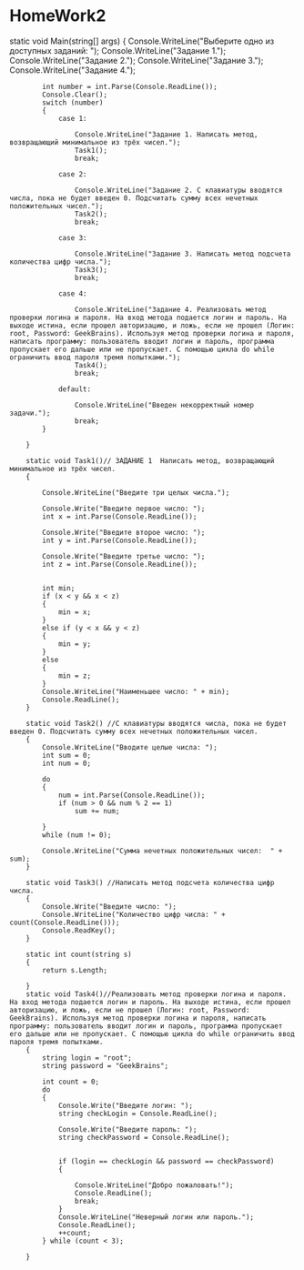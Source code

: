 # HomeWork2
static void Main(string[] args)
        {
            Console.WriteLine("Выберите одно из доступных заданий: ");
            Console.WriteLine("Задание 1.");
            Console.WriteLine("Задание 2.");
            Console.WriteLine("Задание 3.");
            Console.WriteLine("Задание 4.");

            int number = int.Parse(Console.ReadLine());
            Console.Clear();
            switch (number)
            {
                case 1:
                    
                    Console.WriteLine("Задание 1. Написать метод, возвращающий минимальное из трёх чисел.");
                    Task1();
                    break;

                case 2:

                    Console.WriteLine("Задание 2. С клавиатуры вводятся числа, пока не будет введен 0. Подсчитать сумму всех нечетных положительных чисел.");
                    Task2(); 
                    break;

                case 3:

                    Console.WriteLine("Задание 3. Написать метод подсчета количества цифр числа.");
                    Task3(); 
                    break;

                case 4:

                    Console.WriteLine("Задание 4. Реализовать метод проверки логина и пароля. На вход метода подается логин и пароль. На выходе истина, если прошел авторизацию, и ложь, если не прошел (Логин: root, Password: GeekBrains). Используя метод проверки логина и пароля, написать программу: пользователь вводит логин и пароль, программа пропускает его дальше или не пропускает. С помощью цикла do while ограничить ввод пароля тремя попытками.");
                    Task4();
                    break;

                default:

                    Console.WriteLine("Введен некорректный номер задачи.");
                    break;
            }

        }

        static void Task1()// ЗАДАНИЕ 1  Написать метод, возвращающий минимальное из трёх чисел.
        {
            
            Console.WriteLine("Введите три целых числа.");

            Console.Write("Введите первое число: ");
            int x = int.Parse(Console.ReadLine());

            Console.Write("Введите второе число: ");
            int y = int.Parse(Console.ReadLine());

            Console.Write("Введите третье число: ");
            int z = int.Parse(Console.ReadLine());


            int min;
            if (x < y && x < z)
            {
                min = x;
            }
            else if (y < x && y < z)
            {
                min = y;
            }
            else
            {
                min = z;
            }
            Console.WriteLine("Наименьшее число: " + min);
            Console.ReadLine();
        }

        static void Task2() //С клавиатуры вводятся числа, пока не будет введен 0. Подсчитать сумму всех нечетных положительных чисел.
        {
            Console.WriteLine("Вводите целые числа: ");
            int sum = 0;
            int num = 0;
            
            do
            {
                num = int.Parse(Console.ReadLine());
                if (num > 0 && num % 2 == 1)
                    sum += num;

            }
            while (num != 0);

            Console.WriteLine("Сумма нечетных положительных чисел:  " + sum);
        }

        static void Task3() //Написать метод подсчета количества цифр числа.
        {
            Console.Write("Введите число: ");
            Console.WriteLine("Количество цифр числа: " + count(Console.ReadLine()));
            Console.ReadKey();
        }

        static int count(string s)
        {
            return s.Length;

        }
        static void Task4()//Реализовать метод проверки логина и пароля. На вход метода подается логин и пароль. На выходе истина, если прошел авторизацию, и ложь, если не прошел (Логин: root, Password: GeekBrains). Используя метод проверки логина и пароля, написать программу: пользователь вводит логин и пароль, программа пропускает его дальше или не пропускает. С помощью цикла do while ограничить ввод пароля тремя попытками.
        {
            string login = "root";
            string password = "GeekBrains";

            int count = 0;
            do
            {
                Console.Write("Введите логин: ");
                string checkLogin = Console.ReadLine();

                Console.Write("Введите пароль: ");
                string checkPassword = Console.ReadLine();


                if (login == checkLogin && password == checkPassword)
                {

                    Console.WriteLine("Добро пожаловать!");
                    Console.ReadLine();
                    break;
                }
                Console.WriteLine("Неверный логин или пароль.");
                Console.ReadLine();
                ++count;
            } while (count < 3);

        }
